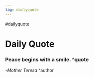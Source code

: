 ```yaml
---
tag: dailyquote
---
```


#dailyquote

# Daily Quote

### Peace begins with a smile. ^quote
*-Mother Teresa* ^author

